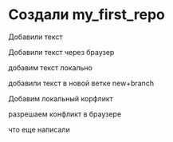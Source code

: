 # Создали my_first_repo

Добавили текст

Добавили текст через браузер


добавим текст локально



добавили текст в новой ветке new+branch

Добавим локальный корфликт


разрешаем конфликт в браузере

что еще написали
